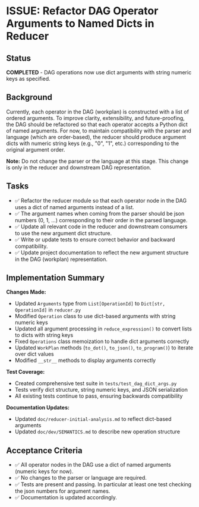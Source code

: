 # ISSUE: Refactor DAG Operator Arguments to Named Dicts in Reducer

## Status

**COMPLETED** - DAG operations now use dict arguments with string numeric keys as specified.

## Background

Currently, each operator in the DAG (workplan) is constructed with a list of ordered arguments. To improve clarity, extensibility, and future-proofing, the DAG should be refactored so that each operator accepts a Python dict of named arguments. For now, to maintain compatibility with the parser and language (which are order-based), the reducer should produce argument dicts with numeric string keys (e.g., "0", "1", etc.) corresponding to the original argument order.

**Note:** Do not change the parser or the language at this stage. This change is only in the reducer and downstream DAG representation.

## Tasks

- ✅ Refactor the reducer module so that each operator node in the DAG uses a dict of named arguments instead of a list.
- ✅ The argument names when coming from the parser should be json numbers (0, 1, ...) corresponding to their order in the parsed language.
- ✅ Update all relevant code in the reducer and downstream consumers to use the new argument dict structure.
- ✅ Write or update tests to ensure correct behavior and backward compatibility.
- ✅ Update project documentation to reflect the new argument structure in the DAG (workplan) representation.

## Implementation Summary

**Changes Made:**

- Updated `Arguments` type from `List[OperationId]` to `Dict[str, OperationId]` in `reducer.py`
- Modified `Operation` class to use dict-based arguments with string numeric keys
- Updated all argument processing in `reduce_expression()` to convert lists to dicts with string keys
- Fixed `Operations` class memoization to handle dict arguments correctly
- Updated `WorkPlan` methods (`to_dot()`, `to_json()`, `to_program()`) to iterate over dict values
- Modified `__str__` methods to display arguments correctly

**Test Coverage:**

- Created comprehensive test suite in `tests/test_dag_dict_args.py`
- Tests verify dict structure, string numeric keys, and JSON serialization
- All existing tests continue to pass, ensuring backwards compatibility

**Documentation Updates:**

- Updated `doc/reducer-initial-analysis.md` to reflect dict-based arguments
- Updated `doc/dev/SEMANTICS.md` to describe new operation structure

## Acceptance Criteria

- ✅ All operator nodes in the DAG use a dict of named arguments (numeric keys for now).
- ✅ No changes to the parser or language are required.
- ✅ Tests are present and passing. In particular at least one test checking the json numbers for argument names.
- ✅ Documentation is updated accordingly.

